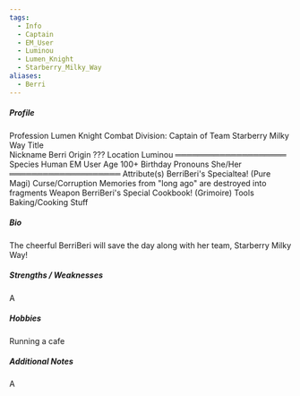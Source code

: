 ```yaml
---
tags:
  - Info
  - Captain
  - EM_User
  - Luminou
  - Lumen_Knight
  - Starberry_Milky_Way
aliases:
  - Berri
---
```




##### Profile
Profession  Lumen Knight Combat Division: Captain of Team Starberry Milky Way 
Title  
Nickname   Berri
Origin   ???
Location  Luminou
════════════════════
Species  Human EM User
Age   100+
Birthday 
Pronouns   She/Her
════════════════════
Attribute(s)   BerriBeri's Specialtea! (Pure Magi)
Curse/Corruption   Memories from "long ago" are destroyed into fragments
Weapon   BerriBeri's Special Cookbook! (Grimoire)
Tools   Baking/Cooking Stuff

##### Bio

The cheerful BerriBeri will save the day along with her team, Starberry Milky Way!


##### Strengths / Weaknesses

A


##### Hobbies

Running a cafe


##### Additional Notes

A